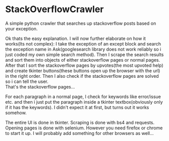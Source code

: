 # StackOverflowCrawler
A simple python crawler that searches up stackoverflow posts based on your exception.

Ok thats the easy explanation. I will now further elaborate on how it works(Its not complex):
I take the exception of an except block and search the exception name in Ask(googlesearch library does not work reliably so i just coded my own simple search method). Then I scrape the search results and sort them into objects of either stackoverflow pages or normal pages. After that I sort the stackoverflow pages by upvotes(the most upvoted help) and create tkinter buttons(these buttons open up the browser with the url) in the right order. Then I also check if the stackoverflow pages are solved so i can tell the user.  
That's the stackoverflow pages...

For each paragraph in a normal page, I check for keywords like error/issue etc. and then i just put the paragraph inside a tkinter textbox(obviously only if it has the keywords). I didn't expect it at first, but turns out it works somehow.

The entire UI is done in tkinter. Scraping is done with bs4 and requests. Opening pages is done with selenium.
However you need firefox or chrome to start it up. I will probably add something for other browsers as well...

